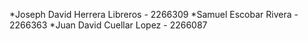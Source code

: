 *Joseph David Herrera Libreros - 2266309
*Samuel Escobar Rivera - 2266363 
*Juan David Cuellar Lopez - 2266087
